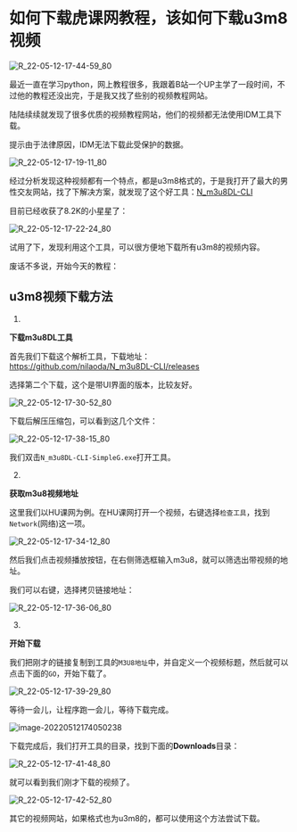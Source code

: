 # 如何下载虎课网教程，该如何下载u3m8视频

![R_22-05-12-17-44-59_80](https://pic.shejibiji.com/i/2022/05/12/627cd7267c1e7.jpg)

最近一直在学习python，网上教程很多，我跟着B站一个UP主学了一段时间，不过他的教程还没出完，于是我又找了些别的视频教程网站。

陆陆续续就发现了很多优质的视频教程网站，他们的视频都无法使用IDM工具下载。

提示由于法律原因，IDM无法下载此受保护的数据。

![R_22-05-12-17-19-11_80](https://pic.shejibiji.com/i/2022/05/12/627cd11af1631.jpg)

经过分析发现这种视频都有一个特点，都是u3m8格式的，于是我打开了最大的男性交友网站，找了下解决方案，就发现了这个好工具：[N_m3u8DL-CLI](https://github.com/nilaoda/N_m3u8DL-CLI)

目前已经收获了8.2K的小星星了：

![R_22-05-12-17-22-24_80](https://pic.shejibiji.com/i/2022/05/12/627cd1e883e26.jpg)

试用了下，发现利用这个工具，可以很方便地下载所有u3m8的视频内容。

废话不多说，开始今天的教程：

## u3m8视频下载方法

1.

**下载m3u8DL工具**

首先我们下载这个解析工具，下载地址：https://github.com/nilaoda/N_m3u8DL-CLI/releases

选择第二个下载，这个是带UI界面的版本，比较友好。

![R_22-05-12-17-30-52_80](https://pic.shejibiji.com/i/2022/05/12/627cd3d2bdafb.jpg)

下载后解压压缩包，可以看到这几个文件：

![R_22-05-12-17-38-15_80](https://pic.shejibiji.com/i/2022/05/12/627cd58e5f966.jpg)

我们双击`N_m3u8DL-CLI-SimpleG.exe`打开工具。

2.

**获取m3u8视频地址**

这里我们以HU课网为例。在HU课网打开一个视频，右键选择`检查工具`，找到`Network`(网络)这一项。

![R_22-05-12-17-34-12_80](https://pic.shejibiji.com/i/2022/05/12/627cd49acb50d.jpg)

然后我们点击视频播放按钮，在右侧筛选框输入m3u8，就可以筛选出带视频的地址。

我们可以右键，选择拷贝链接地址：

![R_22-05-12-17-36-06_80](https://pic.shejibiji.com/i/2022/05/12/627cd50b6e0e1.jpg)

3.

**开始下载**

我们把刚才的链接复制到工具的`M3U8地址`中，并自定义一个视频标题，然后就可以点击下面的`GO`，开始下载了。

![R_22-05-12-17-39-29_80](https://pic.shejibiji.com/i/2022/05/12/627cd5d8813d6.jpg)

等待一会儿，让程序跑一会儿，等待下载完成。

![image-20220512174050238](https://pic.shejibiji.com/i/2022/05/12/627cd62265813.png)

下载完成后，我们打开工具的目录，找到下面的**Downloads**目录：

![R_22-05-12-17-41-48_80](https://pic.shejibiji.com/i/2022/05/12/627cd6625e109.jpg)

就可以看到我们刚才下载的视频了。

![R_22-05-12-17-42-52_80](https://pic.shejibiji.com/i/2022/05/12/627cd6a3c4fae.jpg)

其它的视频网站，如果格式也为u3m8的，都可以使用这个方法尝试下载。